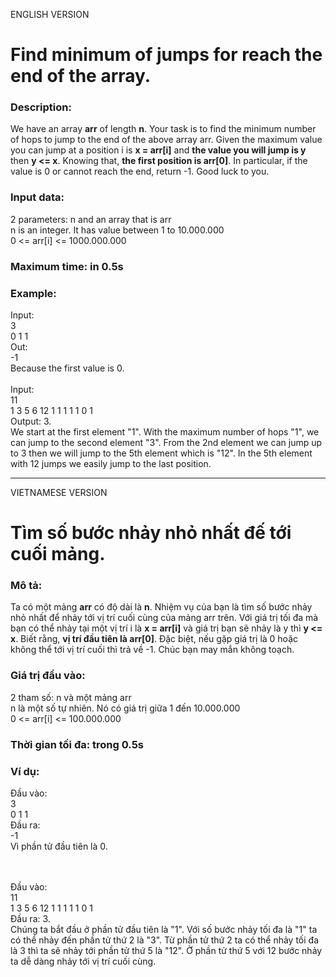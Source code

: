 ENGLISH VERSION

# Find minimum of jumps for reach the end of the array.

### Description:

We have an array **arr** of length **n**. Your task is to find the minimum number of hops to jump to the end of the above array arr. Given the maximum value you can jump at a position i is **x = arr[i]** and **the value you will jump is y** then **y <= x**. Knowing that, **the first position is arr[0]**. In particular, if the value is 0 or cannot reach the end, return -1.
Good luck to you.

### Input data:

2 parameters: n and an array that is arr
<br>
n is an integer. It has value between 1 to 10.000.000<br>
0 <= arr[i] <= 1000.000.000

### Maximum time: in 0.5s

### Example:

Input:
<br>
3
<br>
0 1 1
<br>
Out:
<br>
-1
<br>
Because the first value is 0.
<br>
<br>
Input:
<br>
11
<br>
1 3 5 6 12 1 1 1 1 1 0 1
<br>
Output: 3.
<br>
We start at the first element "1". With the maximum number of hops "1", we can jump to the second element "3". From the 2nd element we can jump up to 3 then we will jump to the 5th element which is "12". In the 5th element with 12 jumps we easily jump to the last position.

---

VIETNAMESE VERSION

# Tìm số bước nhảy nhỏ nhất đế tới cuối mảng.

### Mô tả:

Ta có một mảng **arr** có độ dài là **n**. Nhiệm vụ của bạn là tìm số bước nhảy nhỏ nhất để nhảy tới vị trí cuối cùng của mảng arr trên. Với giá trị tối đa mà bạn có thể nhảy tại một vị trí i là **x = arr[i]** và giá trị bạn sẽ nhảy là y thì **y <= x**. Biết rằng, **vị trí đầu tiên là arr[0]**. Đặc biệt, nếu gặp giá trị là 0 hoặc không thể tới vị trí cuối thì trả về -1.
Chúc bạn may mắn không toạch.

### Giá trị đầu vào:

2 tham số: n và một mảng arr
<br>
n là một số tự nhiên. Nó có giá trị giữa 1 đến 10.000.000<br>
0 <= arr[i] <= 100.000.000

### Thời gian tối đa: trong 0.5s

### Ví dụ:

Đầu vào:
<br>
3
<br>
0 1 1
<br>
Đầu ra:
<br>
-1
<br>
Vì phần tử đầu tiên là 0.

<br>
<br>
Đầu vào:
<br>
11
<br>
1 3 5 6 12 1 1 1 1 1 0 1
<br>
Đầu ra: 3.
<br>
Chúng ta bắt đầu ở phần tử đầu tiên là "1". Với số bước nhảy tối đa là "1" ta có thể nhảy đến phần tử thứ 2 là "3". Từ phần tử thứ 2 ta có thể nhảy tối đa là 3 thì ta sẽ nhảy tới phần tử thứ 5 là "12". Ở phần tử thứ 5 với 12 bước nhảy ta dễ dàng nhảy tới vị trí cuối cùng.
